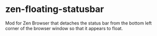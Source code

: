 # zen-floating-statusbar
Mod for Zen Browser that detaches the status bar from the bottom left corner of the browser window so that it appears to float.
